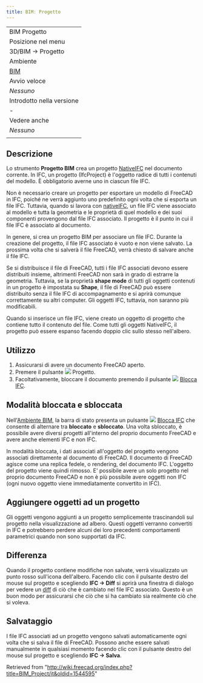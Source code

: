 ```yaml
---
title: BIMː Progetto
---
```

|  |
| --- |
| BIM Progetto |
| Posizione nel menu |
| 3D/BIM → Progetto |
| Ambiente |
| [BIM](/BIM_Workbench/it "BIM Workbench/it") |
| Avvio veloce |
| *Nessuno* |
| Introdotto nella versione |
| - |
| Vedere anche |
| *Nessuno* |
|  |

## Descrizione

Lo strumento **Progetto BIM** crea un progetto [NativeIFC](/NativeIFC "NativeIFC") nel documento corrente. In IFC, un progetto (IfcProject) è l'oggetto radice di tutti i contenuti del modello. È obbligatorio averne uno in ciascun file IFC.

Non è necessario creare un progetto per esportare un modello di FreeCAD in IFC, poiché ne verrà aggiunto uno predefinito ogni volta che si esporta un file IFC. Tuttavia, quando si lavora con [nativeIFC](/NativeIFC "NativeIFC"), un file IFC viene associato al modello e tutta la geometria e le proprietà di quel modello e dei suoi componenti provengono dal file IFC associato. Il progetto è il punto in cui il file IFC è associato al documento.

In genere, si crea un progetto BIM per associare un file IFC. Durante la creazione del progetto, il file IFC associato è vuoto e non viene salvato. La prossima volta che si salverà il file FreeCAD, verrà chiesto di salvare anche il file IFC.

Se si distribuisce il file di FreeCAD, tutti i file IFC associati devono essere distribuiti insieme, altrimenti FreeCAD non sarà in grado di estrarre la geometria. Tuttavia, se la proprietà **shape mode** di tutti gli oggetti contenuti in un progetto è impostata su **Shape**, il file di FreeCAD può essere distribuito senza il file IFC di accompagnamento e si aprirà comunque correttamente su altri computer. Gli oggetti IFC, tuttavia, non saranno più modificabili.

Quando si inserisce un file IFC, viene creato un oggetto di progetto che contiene tutto il contenuto del file. Come tutti gli oggetti NativeIFC, il progetto può essere espanso facendo doppio clic sullo stesso nell'albero.

## Utilizzo

1. Assicurarsi di avere un documento FreeCAD aperto.
2. Premere il pulsante ![](/images/BIM_Project.svg) Progetto.
3. Facoltativamente, bloccare il documento premendo il pulsante ![](/images/IFC.svg) [Blocca IFC](/index.php?title=NativeIFC/it&action=edit&redlink=1 "NativeIFC/it (page does not exist)").

## Modalità bloccata e sbloccata

Nell'[Ambiente BIM](/BIM_Workbench/it "BIM Workbench/it"), la barra di stato presenta un pulsante ![](/images/IFC.svg) [Blocca IFC](/index.php?title=NativeIFC/it&action=edit&redlink=1 "NativeIFC/it (page does not exist)") che consente di alternare tra **bloccato** e **sbloccato**. Una volta sbloccato, è possibile avere diversi progetti all'interno del proprio documento FreeCAD e avere anche elementi IFC e non IFC.

In modalità bloccata, i dati associati all'oggetto del progetto vengono associati direttamente al documento di FreeCAD. Il documento di FreeCAD agisce come una replica fedele, o rendering, del documento IFC. L'oggetto del progetto viene quindi rimosso. E' possibile avere un solo progetto nel proprio documento FreeCAD e non è più possibile avere oggetti non IFC (ogni nuovo oggetto viene immediatamente convertito in IFC).

## Aggiungere oggetti ad un progetto

Gli oggetti vengono aggiunti a un progetto semplicemente trascinandoli sul progetto nella visualizzazione ad albero. Questi oggetti verranno convertiti in IFC e potrebbero perdere alcuni dei loro precedenti comportamenti parametrici quando non sono supportati da IFC.

## Differenza

Quando il progetto contiene modifiche non salvate, verrà visualizzato un punto rosso sull'icona dell'albero. Facendo clic con il pulsante destro del mouse sul progetto e scegliendo **IFC → Diff** si aprirà una finestra di dialogo per vedere un [diff](https://en.wikipedia.org/wiki/Diff) di ciò che è cambiato nel file IFC associato. Questo è un buon modo per assicurarsi che ciò che si ha cambiato sia realmente ciò che si voleva.

## Salvataggio

I file IFC associati ad un progetto vengono salvati automaticamente ogni volta che si salva il file di FreeCAD. Possono anche essere salvati manualmente in qualsiasi momento facendo clic con il pulsante destro del mouse sul progetto e scegliendo **IFC → Salva**.

Retrieved from "<http://wiki.freecad.org/index.php?title=BIM_Project/it&oldid=1544595>"